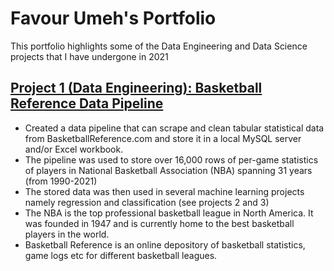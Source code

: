 # Favour Umeh's Portfolio
This portfolio highlights some of the Data Engineering and Data Science projects that I have undergone in 2021

## [Project 1 (Data Engineering): Basketball Reference Data Pipeline](https://github.com/favourumeh/DATA-PIPELINE)
- Created a data pipeline that can scrape and clean tabular statistical data from BasketballReference.com and store it in a local MySQL server and/or Excel workbook. 
- The pipeline was used to store over 16,000 rows of per-game statistics of players in National Basketball Association (NBA) spanning 31 years (from 1990-2021)
- The stored data was then used in several machine learning projects namely regression and classification (see projects 2 and 3)  
- The NBA is the top professional basketball league in North America. It was founded in 1947 and is currently home to the best basketball players in the world. 
- Basketball Reference is an online depository of basketball statistics, game logs etc for different basketball leagues.  
